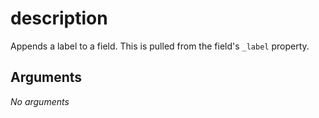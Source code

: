 # description

Appends a label to a field. This is pulled from the field's `_label` property.

## Arguments

_No arguments_
